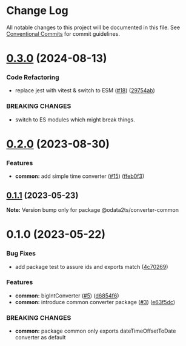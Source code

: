 # Change Log

All notable changes to this project will be documented in this file.
See [Conventional Commits](https://conventionalcommits.org) for commit guidelines.

# [0.3.0](https://github.com/odata2ts/converter/compare/@odata2ts/converter-common@0.2.0...@odata2ts/converter-common@0.3.0) (2024-08-13)


### Code Refactoring

* replace jest with vitest & switch to ESM ([#18](https://github.com/odata2ts/converter/issues/18)) ([29754ab](https://github.com/odata2ts/converter/commit/29754abec8617cfe45f647ffbf91e92586b79ee9))


### BREAKING CHANGES

* switch to ES modules which might break things.






# [0.2.0](https://github.com/odata2ts/converter/compare/@odata2ts/converter-common@0.1.1...@odata2ts/converter-common@0.2.0) (2023-08-30)


### Features

* **common:** add simple time converter ([#15](https://github.com/odata2ts/converter/issues/15)) ([ffeb0f3](https://github.com/odata2ts/converter/commit/ffeb0f3294e39560fcec0b56bd1ca4edbfa8112d))






## [0.1.1](https://github.com/odata2ts/converter/compare/@odata2ts/converter-common@0.1.0...@odata2ts/converter-common@0.1.1) (2023-05-23)

**Note:** Version bump only for package @odata2ts/converter-common





# 0.1.0 (2023-05-22)


### Bug Fixes

* add package test to assure ids and exports match ([4c70269](https://github.com/odata2ts/converter/commit/4c702692ec1c5f56ec4957822dc95989a08b3d78))


### Features

* **common:** bigIntConverter ([#5](https://github.com/odata2ts/converter/issues/5)) ([d6854f6](https://github.com/odata2ts/converter/commit/d6854f6c1081fd0f2ad60e6f7f53e7b9c0bdeec3))
* **common:** introduce common converter package ([#3](https://github.com/odata2ts/converter/issues/3)) ([e63f5dc](https://github.com/odata2ts/converter/commit/e63f5dc0d6cdb1399d275912f039927b0fe7ed7b))


### BREAKING CHANGES

* **common:** package common only exports dateTimeOffsetToDate converter as default
